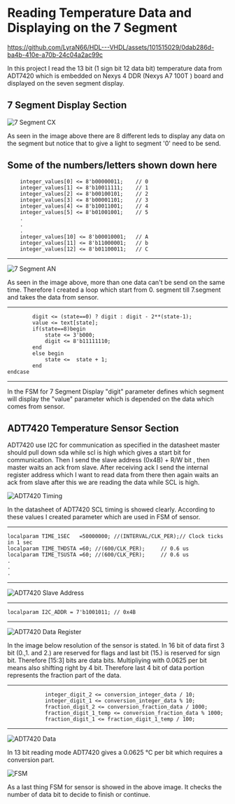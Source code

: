 # Reading Temperature Data and Displaying on the 7 Segment
https://github.com/LyraN66/HDL---VHDL/assets/101515029/0dab286d-ba4b-410e-a70b-24c04a2ac99c

  In this project I read the 13 bit (1 sign bit 12 data bit) temperature data from ADT7420 which is embedded on Nexys 4 DDR (Nexys A7 100T ) board and displayed on the
seven segment display.

## 7 Segment Display Section
![7 Segment CX](https://github.com/LyraN66/HDL---VHDL/assets/101515029/756ed35b-b12f-4dc6-b6a1-5927fb9402bc)
  
  As seen in the image above there are 8 different leds to display any data on the segment but notice that to give a light to segment '0' need to be send.
  
  Some of the numbers/letters shown down here
  ---
        integer_values[0] <= 8'b00000011;    // 0
        integer_values[1] <= 8'b10011111;    // 1 
        integer_values[2] <= 8'b00100101;    // 2
        integer_values[3] <= 8'b00001101;    // 3
        integer_values[4] <= 8'b10011001;    // 4
        integer_values[5] <= 8'b01001001;    // 5
        .
        .
        .
        integer_values[10] <= 8'b00010001;   // A
        integer_values[11] <= 8'b11000001;   // b
        integer_values[12] <= 8'b01100011;   // C
  ---

  ![7 Segment AN](https://github.com/LyraN66/HDL---VHDL/assets/101515029/f2d0ab6f-b56f-4f49-b0c0-1b4cca9b0403)

  As seen in the image above, more than one data can't be send on the same time. Therefore I created a loop 
which start from 0. segment till 7.segment and takes the data from sensor.

  ---
            digit <= (state==0) ? digit : digit - 2**(state-1);
            value <= text[state];
            if(state==8)begin
                state <= 3'b000;
                digit <= 8'b11111110;
            end
            else begin
                state <=  state + 1;
            end
    endcase
  ---

  In the FSM for 7 Segment Display "digit" parameter defines which segment will display the "value" parameter 
which is depended on the data which comes from sensor.

## ADT7420 Temperature Sensor Section

  ADT7420 use I2C for communication as specified in the datasheet master should pull down sda while scl is high 
which gives a start bit for communication. Then I send the slave address (0x4B) + R/W bit , then master waits an 
ack from slave. After receiving ack I send the internal register address which I want to read data from there then
again waits an ack from slave after this we are reading the data while SCL is high.

![ADT7420 Timing](https://github.com/LyraN66/HDL---VHDL/assets/101515029/f27acbbc-b60b-4f77-8f29-ced53225c083)

  In the datasheet of ADT7420 SCL timing is showed clearly. According to these values I created parameter which are used in FSM of sensor.
  
  ---
    localparam TIME_1SEC   =50000000; //(INTERVAL/CLK_PER);// Clock ticks in 1 sec
    localparam TIME_THDSTA =60; //(600/CLK_PER);     // 0.6 us
    localparam TIME_TSUSTA =60; //(600/CLK_PER);     // 0.6 us
    .
    .
    .
  ---

![ADT7420 Slave Address](https://github.com/LyraN66/HDL---VHDL/assets/101515029/8f59be1d-5bf8-45d7-85a3-769e252af304)

  ---
    localparam I2C_ADDR = 7'b1001011; // 0x4B
  ---
  
![ADT7420 Data Register](https://github.com/LyraN66/HDL---VHDL/assets/101515029/8caea4a4-bdeb-4890-ada1-e694596790c5)

  In the image below resolution of the sensor is stated. In 16 bit of data first 3 bit (0.,1. and 2.) are reserved 
for flags and last bit (15.) is reserved for sign bit. Therefore [15:3] bits are data bits. Multipliying with 0.0625
per bit means also shifting right by 4 bit. Therefore last 4 bit of data portion represents the fraction part of the data.

  ---
                integer_digit_2 <= conversion_integer_data / 10;
                integer_digit_1 <= conversion_integer_data % 10;
                fraction_digit_2 <= conversion_fraction_data / 1000;
                fraction_digit_1_temp <= conversion_fraction_data % 1000;
                fraction_digit_1 <= fraction_digit_1_temp / 100;
  ---

![ADT7420 Data](https://github.com/LyraN66/HDL---VHDL/assets/101515029/23cc6bad-5757-4a06-bd87-13ad5e25cc26)

  In 13 bit reading mode ADT7420 gives a 0.0625 °C per bit which requires a conversion part.
  
![FSM](https://github.com/LyraN66/HDL---VHDL/assets/101515029/c71d0099-ea4b-45e1-99fa-577d0c7c12e9)

  As a last thing FSM for sensor is showed in the above image. It checks the number of data bit to decide to finish or continue. 









  
